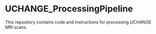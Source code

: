 # UCHANGE_ProcessingPipeline
This repository contains code and instructions for processing UCHANGE MRI scans.
